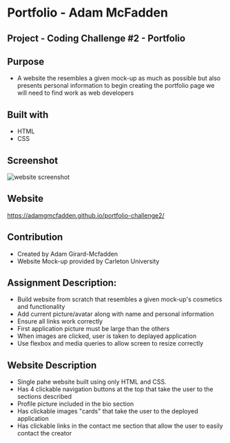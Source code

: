 # Portfolio - Adam McFadden

## Project - Coding Challenge #2 - Portfolio

## Purpose

- A website the resembles a given mock-up as much as possible but also presents personal information to begin creating the portfolio page we will need to find work as web developers

## Built with

- HTML
- CSS

## Screenshot

![website screenshot](https://user-images.githubusercontent.com/83710803/120376538-03fd4d80-c2ea-11eb-8f0c-ad33d02d7d36.png)

## Website

https://adamgmcfadden.github.io/portfolio-challenge2/

## Contribution

- Created by Adam Girard-Mcfadden
- Website Mock-up provided by Carleton University

## Assignment Description:

- Build website from scratch that resembles a given mock-up's cosmetics and functionality
- Add current picture/avatar along with name and personal information
- Ensure all links work correctly
- First application picture must be large than the others
- When images are clicked, user is taken to deplayed application
- Use flexbox and media queries to allow screen to resize correctly

## Website Description

- Single pahe website built using only HTML and CSS.
- Has 4 clickable navigation buttons at the top that take the user to the sections described
- Profile picture included in the bio section
- Has clickable images "cards" that take the user to the deployed application
- Has clickable links in the contact me section that allow the user to easily contact the creator
